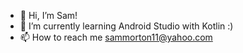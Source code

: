 - 👋 Hi, I’m Sam!
- 🌱 I’m currently learning Android Studio with Kotlin :)
- 📫 How to reach me sammorton11@yahoo.com

<!---
sammorton11/sammorton11 is a ✨ special ✨ repository because its `README.md` (this file) appears on your GitHub profile.
You can click the Preview link to take a look at your changes.
--->
